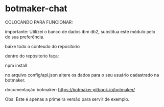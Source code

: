 # botmaker-chat

COLOCANDO PARA FUNCIONAR:

importante:
Utilizei o banco de dados ibm db2, substitua este módulo pelo de sua preferência.

baixe todo o conteudo do repositorio

dentro do repósitorio faça:

npm install

no arquivo config/api.json altere os dados para o seu usuário cadastrado na botmaker.

documentação botmaker: https://botmaker.gitbook.io/botmaker/

Obs: Este é apenas a primeira versão para servir de exemplo.
